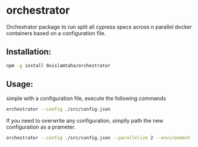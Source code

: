 # orchestrator
Orchestrator package to run split all cypress specs across n parallel docker containers based on a configuration file.


## Installation:

```bash
npm -g install 0xislamtaha/orchestrator
```

## Usage:

simple with a configuration file, execute the following commands
```bash
orchestrator --config ./src/config.json
```

If you need to overwrite any configuration, simplly path the new configuration as a prameter.
```bash
orchestrator --config ./src/config.json --parallelizm 2 --environment '{"DOCKER_TAG":"master_283"}' --browsers "[chrome, firefox]"
```
